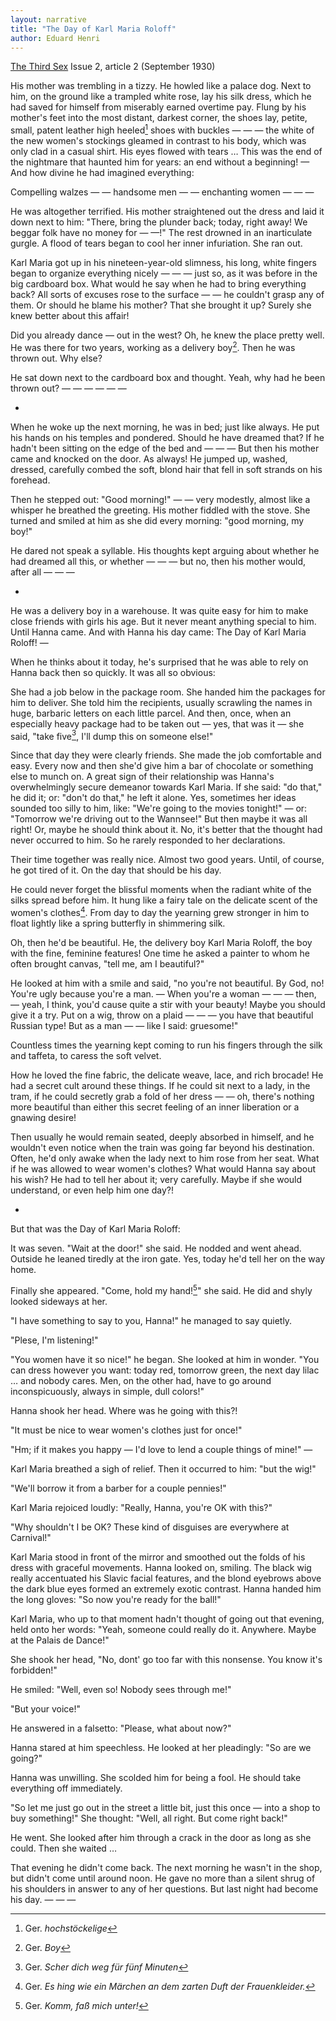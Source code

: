 ```yaml
---
layout: narrative
title: "The Day of Karl Maria Roloff"
author: Eduard Henri
---
```


[The Third Sex](/das-dritte-geschlecht/) Issue 2, article 2 (September 1930)

His mother was trembling in a tizzy. He howled like a palace dog. Next to him, on the ground like a trampled white rose, lay his silk dress, which he had saved for himself from miserably earned overtime pay. Flung by his mother's feet into the most distant, darkest corner, the shoes lay, petite, small, patent leather high heeled[^fn1] shoes with buckles &mdash; &mdash; &mdash; the white of the new women's stockings gleamed in contrast to his body, which was only clad in a casual shirt. His eyes flowed with tears &hellip; This was the end of the nightmare that haunted him for years: an end without a beginning! &mdash; And how divine he had imagined everything:

Compelling walzes &mdash; &mdash; handsome men &mdash; &mdash; enchanting women &mdash; &mdash; &mdash;

He was altogether terrified. His mother straightened out the dress and laid it down next to him: "There, bring the plunder back; today, right away! We beggar folk have no money for &mdash; &mdash;!" The rest drowned in an inarticulate gurgle. A flood of tears began to cool her inner infuriation. She ran out.

Karl Maria got up in his nineteen-year-old slimness, his long, white fingers began to organize everything nicely &mdash; &mdash; &mdash; just so, as it was before in the big cardboard box. What would he say when he had to bring everything back? All sorts of excuses rose to the surface &mdash; &mdash; he couldn't grasp any of them. Or should he blame his mother? That she brought it up? Surely she knew better about this affair!

Did you already dance &mdash; out in the west? Oh, he knew the place pretty well. He was there for two years, working as a delivery boy[^fn2]. Then he was thrown out. Why else?

He sat down next to the cardboard box and thought. Yeah, why had he been thrown out? &mdash; &mdash; &mdash; &mdash; &mdash; &mdash; 

*

When he woke up the next morning, he was in bed; just like always. He put his hands on his temples and pondered. Should he have dreamed that? If he hadn't been sitting on the edge of the bed and &mdash; &mdash; &mdash; But then his mother came and knocked on the door. As always! He jumped up, washed, dressed, carefully combed the soft, blond hair that fell in soft strands on his forehead.

Then he stepped out: "Good morning!" &mdash; &mdash; very modestly, almost like a whisper he breathed the greeting. His mother fiddled with the stove. She turned and smiled at him as she did every morning: "good morning, my boy!"

He dared not speak a syllable. His thoughts kept arguing about whether he had dreamed all this, or whether &mdash; &mdash; &mdash; but no, then his mother would, after all &mdash; &mdash; &mdash; 

*

He was a delivery boy in a warehouse. It was quite easy for him to make close friends with girls his age. But it never meant anything special to him. Until Hanna came. And with Hanna his day came: The Day of Karl Maria Roloff! &mdash;

When he thinks about it today, he's surprised that he was able to rely on Hanna back then so quickly. It was all so obvious:

She had a job below in the package room. She handed him the packages for him to deliver. She told him the recipients, usually scrawling the names in huge, barbaric letters on each little parcel. And then, once, when an especially heavy package had to be taken out &mdash; yes, that was it &mdash; she said, "take five[^fn3], I'll dump this on someone else!"

Since that day they were clearly friends. She made the job comfortable and easy. Every now and then she'd give him a bar of chocolate or something else to munch on. A great sign of their relationship was Hanna's overwhelmingly secure demeanor towards Karl Maria. If she said: "do that," he did it; or: "don't do that," he left it alone. Yes, sometimes her ideas sounded too silly to him, like: "We're going to the movies tonight!" &mdash; or: "Tomorrow we're driving out to the Wannsee!" But then maybe it was all right! Or, maybe he should think about it. No, it's better that the thought had never occurred to him. So he rarely responded to her declarations.

Their time together was really nice. Almost two good years. Until, of course, he got tired of it. On the day that should be his day.

He could never forget the blissful moments when the radiant white of the silks spread before him. It hung like a fairy tale on the delicate scent of the women's clothes[^fn4]. From day to day the yearning grew stronger in him to float lightly like a spring butterfly in shimmering silk. 

Oh, then he'd be beautiful. He, the delivery boy Karl Maria Roloff, the boy with the fine, feminine features! One time he asked a painter to whom he often brought canvas, "tell me, am I beautiful?"

He looked at him with a smile and said, "no you're not beautiful. By God, no! You're ugly because you're a man. &mdash; When you're a woman &mdash; &mdash; &mdash; then,  &mdash; yeah, I think, you'd cause quite a stir with your beauty! Maybe you should give it a try. Put on a wig, throw on a plaid &mdash; &mdash; &mdash; you have that beautiful Russian type! But as a man  &mdash; &mdash; like I said: gruesome!"

Countless times the yearning kept coming to run his fingers through the silk and taffeta, to caress the soft velvet.

How he loved the fine fabric, the delicate weave, lace, and rich brocade! He had a secret cult around these things. If he could sit next to a lady, in the tram, if he could secretly grab a fold of her dress &mdash; &mdash; oh, there's nothing more beautiful than either this secret feeling of an inner liberation or a gnawing desire! 

Then usually he would remain seated, deeply absorbed in himself, and he wouldn't even notice when the train was going far beyond his destination. Often, he'd only awake when the lady next to him rose from her seat. What if he was allowed to wear women's clothes? What would Hanna say about his wish? He had to tell her about it; very carefully. Maybe if she would understand, or even help him one day?!

*

But that was the Day of Karl Maria Roloff:

It was seven. "Wait at the door!" she said. He nodded and went ahead. Outside he leaned tiredly at the iron gate. Yes, today he'd tell her on the way home. 

Finally she appeared. "Come, hold my hand![^fn5]" she said. He did and shyly looked sideways at her.

"I have something to say to you, Hanna!" he managed to say quietly.

"Plese, I'm listening!"

"You women have it so nice!" he began. She looked at him in wonder. "You can dress however you want: today red, tomorrow green, the next day lilac &hellip; and nobody cares. Men, on the other had, have to go around inconspicuously, always in simple, dull colors!"

Hanna shook her head. Where was he going with this?!

"It must be nice to wear women's clothes just for once!"

"Hm; if it makes you happy &mdash; I'd love to lend a couple things of mine!" &mdash;

Karl Maria breathed a sigh of relief. Then it occurred to him: "but the wig!"

"We'll borrow it from a barber for a couple pennies!"

Karl Maria rejoiced loudly: "Really, Hanna, you're OK with this?"

"Why shouldn't I be OK? These kind of disguises are everywhere at Carnival!"

Karl Maria stood in front of the mirror and smoothed out the folds of his dress with graceful movements. Hanna looked on, smiling. The black wig really accentuated his Slavic facial features, and the blond eyebrows above the dark blue eyes formed an extremely exotic contrast. Hanna handed him the long gloves: "So now you're ready for the ball!"

Karl Maria, who up to that moment hadn't thought of going out that evening, held onto her words: "Yeah, someone could really do it. Anywhere. Maybe at the Palais de Dance!"

She shook her head, "No, dont' go too far with this nonsense. You know it's forbidden!"

He smiled: "Well, even so! Nobody sees through me!" 

"But your voice!"

He answered in a falsetto: "Please, what about now?"

Hanna stared at him speechless. He looked at her pleadingly: "So are we going?"

Hanna was unwilling. She scolded him for being a fool. He should take everything off immediately.

"So let me just go out in the street a little bit, just this once &mdash; into a shop to buy something!" She thought: "Well, all right. But come right back!"

He went. She looked after him through a crack in the door as long as she could. Then she waited &hellip;

That evening he didn't come back. The next morning he wasn't in the shop, but didn't come until around noon. He gave no more than a silent shrug of his shoulders in answer to any of her questions. But last night had become his day. &mdash; &mdash; &mdash;

[^fn1]: Ger. _hochstöckelige_
[^fn2]: Ger. _Boy_
[^fn3]: Ger. _Scher dich weg für fünf Minuten_
[^fn4]: Ger. _Es hing wie ein Märchen an dem zarten Duft der Frauenkleider._
[^fn5]: Ger. _Komm, faß mich unter!_